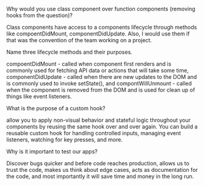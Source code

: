 Why would you use class component over function components (removing hooks from the question)?

Class components have access to a components lifecycle through methods like compoentDidMount, componentDidUpdate. Also, I would use them if that was the convention of the team working on a project.

Name three lifecycle methods and their purposes.

compoentDidMount - called when component first renders and is commonly used for fetching API data or actions that will take some time, componentDidUpdate - called when there are new updates to the DOM and is commonly used to invoke setState(), and compontWillUnmount - called when the component is removed from the DOM and is used for clean up of things like event listeners.

What is the purpose of a custom hook?

allow you to apply non-visual behavior and stateful logic throughout your components by reusing the same hook over and over again. You can build a reusable custom hook for handling controlled inputs, managing event listeners, watching for key presses, and more.

Why is it important to test our apps?

Discover bugs quicker and before code reaches production, allows us to trust the code, makes us think about edge cases, acts as documentation for the code, and most importantly it will save time and money in the long run. 
